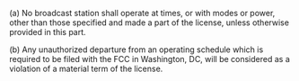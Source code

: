 (a) No broadcast station shall operate at times, or with modes or power, other than those specified and made a part of the license, unless otherwise provided in this part.

(b) Any unauthorized departure from an operating schedule which is required to be filed with the FCC in Washington, DC, will be considered as a violation of a material term of the license.


